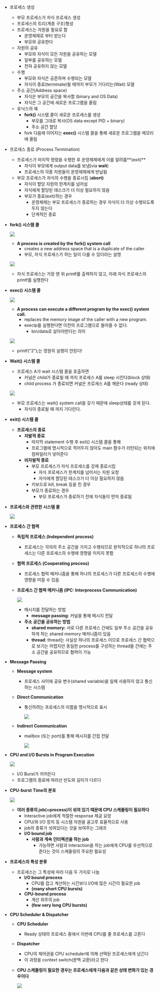 - 프로세스 생성
    - 부모 프로세스가 자식 프로세스 생성
    - 프로세스의 트리(계층 구조)형성
    - 프로세스는 자원을 필요로 함
        - 운영체제로 부터 받는다
        - 부모와 공유한다
    - 자원의 공유
        - 부모와 자식이 모든 자원을 공유하는 모델
        - 일부를 공유하는 모델
        - 전혀 공유하지 않는 모델
    - 수행
        - 부모와 자식은 공존하며 수행되는 모델
        - 자식이 종료(terminate)될 때까지 부모가 기다리는(Wait) 모델
    - 주소 공간(Address space)
        - 자식은 부모의 공간을 복사함 (binary and OS Data)
        - 자식은 그 공간에 새로운 프로그램을 올림
    - 유닉스의 예
        - **fork()** 시스템 콜이 새로운 프로세스를 생성
            - 부모를 그대로 복사(OS data except PID + binary)
            - 주소 공간 할당
        - fork 다음에 이어지는 **exec()** 시스템 콜을 통해 새로운 프로그램을 메모리에 올림
    
- 프로세스 종료 (Process Termination)
    - 프로세스가 마지막 명령을 수행한 후 운영체제에게 이를 알려줌**(exit)**
        - 자식이 부모에게 output data를 보냄(via **wait**)
        - 프로세스의 각종 자원들이 운영체제에게 반납됨
    - 부모 프로세스가 자식의 수행을 종료시킴 (**abort)**
        - 자식이 할당 자원의 한계치를 넘어섬
        - 자식에게 할당된 태스크가 더 이상 필요하지 않음
        - 부모가 종료(exit)하는 경우
            - 운영체제는 부모 프로세스가 종료하는 경우 자식이 더 이상 수행되도록 두지 않는다
            - 단계적인 종료
- **fork() 시스템 콜**
    
    ![](https://velog.velcdn.com/images/losie2/post/48a618a1-70fa-41a4-a316-38fcd69f94f7/image.png)

    
    - **A process is created by the fork() system call**
        - creates a new address space that is a duplicate of the caller
        - 부모, 자식 프로세스가 하는 일이 다를 수 있다라는 설명
    
    ![](https://velog.velcdn.com/images/losie2/post/16605c5c-bd56-4475-9f1d-6bfbd6d4edbc/image.png)

    
    - 자식 프로세스는 가장 맨 위 printf를 출력하지 않고, 아래 자식 프로세스의 printf를 실행한다
- **exec() 시스템 콜**
    
    ![](https://velog.velcdn.com/images/losie2/post/2b0bd1e6-ad47-48fc-90a7-a0e474d1ff5d/image.png)

    
    - **A process can execute a different program by the exec() system call.**
        - replaces the memory image of the caller with a new program.
        - execlp를 실행한다면 이전의 프로그램으로 돌아올 수 없다.
            - bin/data로 살아야한다는 의미
    
    ![](https://velog.velcdn.com/images/losie2/post/10e9d8f1-1b78-48de-a4ec-e0f141461563/image.png)

    
    - printf(”2”);는 영원히 실행이 안된다!
    
- **Wait() 시스템 콜**
    - 프로세스 A가 wait 시스템 콜을 호출하면
        - 커널은 child가 종료될 때 까지 프로세스 A를 sleep 시킨다(block 상태)
        - child process 가 종료되면 커널은 프로세스 A를 깨운다 (ready 상태)
    
    ![](https://velog.velcdn.com/images/losie2/post/293e4a73-8ea7-4cfc-85ec-e3c2aefbc0ae/image.png)

    
    - 부모 프로세스는 wait() system call을 갖기 때문에 sleep상태를 갖게 된다.
        - 자식이 종료될 때 까지 기다린다.
- **exit() 시스템 콜**
    - **프로세스의 종료**
        - **자발적 종료**
            - 마지막 statement 수행 후 exit() 시스템 콜을 통해
            - 프로그램에 명시적으로 적어두지 않아도 main 함수가 리턴되는 위치에 컴파일러가 넣어준다
        - **비자발적 종료**
            - 부모 프로세스가 자식 프로세스를 강제 종료시킴
                - 자식 프로세스가 한계치를 넘어서는 자원 요청
                - 자식에게 할당된 태스크가 더 이상 필요하지 않음
            - 키보드로 kill, break 등을 친 경우
            - 부모가 종료하는 경우
                - 부모 프로세스가 종료하기 전에 자식들이 먼저 종료됨
- **프로세스와 관련한 시스템 콜**
    
    ![](https://velog.velcdn.com/images/losie2/post/71004c96-25e3-4896-bd56-5a4a8c01eeba/image.png)

    
- **프로세스 간 협력**
    - **독립적 프로세스 (Independent process)**
        - 프로세스는 각자의 주소 공간을 가지고 수행되므로 원칙적으로 하나의 프로세스는 다른 프로세스의 수행에 영향을 미치지 못함
    - **협력 프로세스 (Cooperating process)**
        - 프로세스 협력 메커니즘을 통해 하나의 프로세스가 다른 프로세스의 수행에 영향을 미칠 수 있음
    - **프로세스 간 협력 메커니즘 (IPC: Interprocess Communication)**
        
        ![](https://velog.velcdn.com/images/losie2/post/3d86d7da-0df8-48f8-9b10-cd035a06f89b/image.png)

        
        - 메시지를 전달하는 방법
            - **message passing**: 커널을 통해 메시지 전달
        - **주소 공간을 공유하는 방법**
            - **shared memory:** 서로 다른 프로세스 간에도 일부 주소 공간을 공유하게 하는 shared memory 메커니즘이 있음
            - **thread**: thread는 사실상 하나의 프로세스 이므로 프로세스 간 협력으로 보기는 어렵지만 동일한 process를 구성하는 thread들 간에는 주소 공간을 공유하므로 협력이 가능

- **Message Passing**
    - **Message system**
        - 프로세스 사이에 공유 변수(shared variable)을 일체 사용하지 않고 통신하는 시스템
    - **Direct Communication**
        - 통신하려는 프로세스의 이름을 명시적으로 표시
            
            ![](https://velog.velcdn.com/images/losie2/post/90064ffa-f3fe-4021-b310-df908818790e/image.png)

            
    - **Indirect Communication**
        - mailbox (또는 port)를 통해 메시지를 간접 전달
            
            ![](https://velog.velcdn.com/images/losie2/post/b7e71be2-595d-4fd2-8449-e34747ff151a/image.png)

            

- **CPU and I/O Bursts in Program Execution**
    
    ![](https://velog.velcdn.com/images/losie2/post/2a659e54-a8cb-410c-b450-1cb1217e3cbe/image.png)

    
    - I/O Burst가 끼어든다
    - 프로그램의 종료에 따라선 빈도와 길이가 다르다

- **CPU-burst Time의 분포**
    
    ![](https://velog.velcdn.com/images/losie2/post/3b2bee50-61c8-4373-b1ca-3572c4dda945/image.png)

    
    - **여러 종류의 job(=process)이 섞여 있기 때문에 CPU 스케줄링이 필요하다**
        - Interactive job에게 적절한 response 제공 요망
        - CPU/와 I/O 장치 등 시스템 자원을 골고루 효율적으로 사용
        - job의 종류가 섞여있다는 것을 보여주는 그래프
        - **I/O bound job**
            - **사람과 계속 인터렉션을 하는 job**
                - 가능하면 사람과 interaction을 하는 job에게 CPU를 우선적으로 준다는 것이 스케줄링의 주요한 필요성
                
- **프로세스의 특성 분류**
    - 프로세스는 그 특성에 따라 다음 두 가지로 나눔
        - **I/O bound process**
            - CPU를 잡고 계산하는 시간보다 I/O에 많은 시간이 필요한 job
            - **(many short CPU bursts)**
        - **CPU-bound process**
            - 계산 위주의 job
            - **(few very long CPU bursts)**
            
- **CPU Scheduler & Dispatcher**
    - **CPU Scheduler**
        - Ready 상태의 프로세스 중에서 이번에 CPU를 줄 프로세스를 고른다
    - **Dispatcher**
        - CPU의 제어권을 CPU scheduler에 의해 선택된 프로세스에게 넘긴다
        - 이 과정을 context switch(문맥 교환)라고 한다
    - **CPU 스케줄링이 필요한 경우는 프로세스에게 다음과 같은 상태 변화가 있는 경우이다**
        
        ![](https://velog.velcdn.com/images/losie2/post/d8940b08-504a-4732-8a6a-f222c6575eef/image.png)
